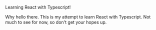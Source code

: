 Learning React with Typescript!

Why hello there. This is my attempt to learn React with Typescript. Not much to see for now, so don't get your hopes up.
